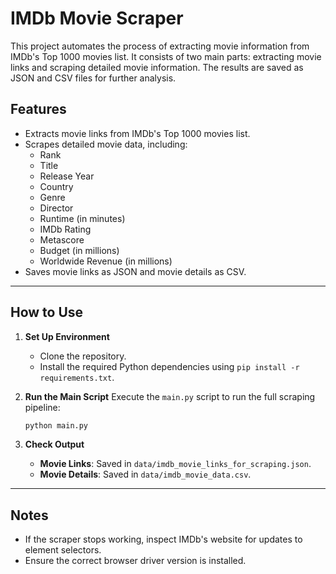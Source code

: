 # IMDb Movie Scraper

This project automates the process of extracting movie information from IMDb's Top 1000 movies list. It consists of two main parts: extracting movie links and scraping detailed movie information. The results are saved as JSON and CSV files for further analysis.

## Features

- Extracts movie links from IMDb's Top 1000 movies list.
- Scrapes detailed movie data, including:
  - Rank
  - Title
  - Release Year
  - Country
  - Genre
  - Director
  - Runtime (in minutes)
  - IMDb Rating
  - Metascore
  - Budget (in millions)
  - Worldwide Revenue (in millions)
- Saves movie links as JSON and movie details as CSV.

---
## How to Use

1. **Set Up Environment**
   - Clone the repository.
   - Install the required Python dependencies using `pip install -r requirements.txt`.

2. **Run the Main Script**
   Execute the `main.py` script to run the full scraping pipeline:
   ```bash
   python main.py
   ```
   
3. **Check Output**
   - **Movie Links**: Saved in `data/imdb_movie_links_for_scraping.json`.
   - **Movie Details**: Saved in `data/imdb_movie_data.csv`.

---

## Notes

- If the scraper stops working, inspect IMDb's website for updates to element selectors.
- Ensure the correct browser driver version is installed.